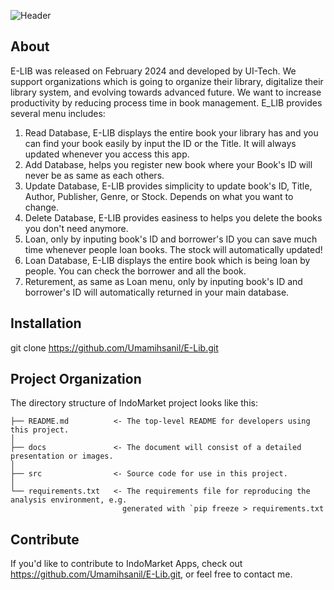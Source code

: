 ![Header](./docs/Elib_Logo.png)

## About

E-LIB was released on February 2024 and developed by UI-Tech. We support organizations which is going to organize their library, digitalize their library system, and evolving towards advanced future. We want to increase productivity by reducing process time in book management. E_LIB provides several menu includes:

1. Read Database, E-LIB displays the entire book your library has and you can find your book easily by input the ID or the Title. It will always updated whenever you access this app.
2. Add Database, helps you register new book where your Book's ID will never be as same as each others.
3. Update Database, E-LIB provides simplicity to update book's ID, Title, Author, Publisher, Genre, or Stock. Depends on what you want to change.
4. Delete Database, E-LIB provides easiness to helps you delete the books you don't need anymore.
5. Loan, only by inputing book's ID and borrower's ID you can save much time whenever people loan books. The stock will automatically updated!
6. Loan Database, E-LIB displays the entire book which is being loan by people. You can check the borrower and all the book.
7. Returement, as same as Loan menu, only by inputing book's ID and borrower's ID will automatically returned in your main database.

## Installation
git clone https://github.com/Umamihsanil/E-Lib.git

## Project Organization

The directory structure of IndoMarket project looks like this:

    ├── README.md          <- The top-level README for developers using this project.
    │
    ├── docs               <- The document will consist of a detailed presentation or images.
    │
    ├── src                <- Source code for use in this project.
    │
    └── requirements.txt   <- The requirements file for reproducing the analysis environment, e.g.
                             generated with `pip freeze > requirements.txt

## Contribute

If you'd like to contribute to IndoMarket Apps, check out https://github.com/Umamihsanil/E-Lib.git, or feel free to contact me.